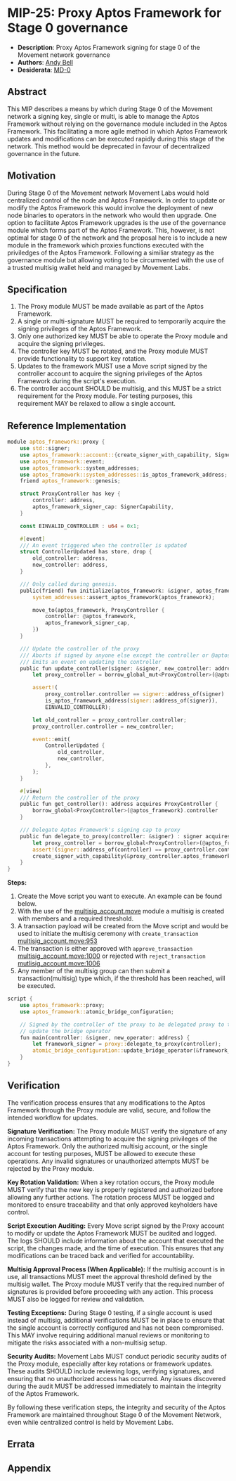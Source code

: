 # MIP-25: Proxy Aptos Framework for Stage 0 governance
- **Description**: Proxy Aptos Framework signing for stage 0 of the Movement network governance
- **Authors**: [Andy Bell](mailto:andy.bell@movementlabs.xyz)
- **Desiderata**: [MD-0](../MD/md-0)

## Abstract
This MIP describes a means by which during Stage 0 of the Movement network a signing key, single or multi, is able to manage the Aptos Framework without relying on the governance module included in the Aptos Framework.  This facilitating a more agile method in which Aptos Framework updates and modifications can be executed rapidly during this stage of the network.  This method would be deprecated in favour of decentralized governance in the future.

## Motivation
During Stage 0 of the Movement network Movement Labs would hold centralized control of the node and Aptos Framework.  In order to update or modify the Aptos Framework this would involve the deployment of new node binaries to operators in the network who would then upgrade.  One option to facilitate Aptos Framework upgrades is the use of the governance module which forms part of the Aptos Framework.  This, however, is not optimal for stage 0 of the network and the proposal here is to include a new module in the framework which proxies functions executed with the priviledges of the Aptos Framework.  Following a similiar strategy as the governance module but allowing voting to be circumvented with the use of a trusted multisig wallet held and managed by Movement Labs. 

## Specification
1. The Proxy module MUST be made available as part of the Aptos Framework.
2. A single or multi-signature MUST be required to temporarily acquire the signing privileges of the Aptos Framework.
3. Only one authorized key MUST be able to operate the Proxy module and acquire the signing privileges.
4. The controller key MUST be rotated, and the Proxy module MUST provide functionality to support key rotation.
5. Updates to the framework MUST use a Move script signed by the controller account to acquire the signing privileges of the Aptos Framework during the script's execution.
6. The controller account SHOULD be multisig, and this MUST be a strict requirement for the Proxy module. For testing purposes, this requirement MAY be relaxed to allow a single account.

## Reference Implementation
```rust
module aptos_framework::proxy {
    use std::signer;
    use aptos_framework::account::{create_signer_with_capability, SignerCapability};
    use aptos_framework::event;
    use aptos_framework::system_addresses;
    use aptos_framework::system_addresses::is_aptos_framework_address;
    friend aptos_framework::genesis;

    struct ProxyController has key {
        controller: address,
        aptos_framework_signer_cap: SignerCapability,
    }

    const EINVALID_CONTROLLER : u64 = 0x1;

    #[event]
    /// An event triggered when the controller is updated
    struct ControllerUpdated has store, drop {
        old_controller: address,
        new_controller: address,
    }

    /// Only called during genesis.
    public(friend) fun initialize(aptos_framework: &signer, aptos_framework_signer_cap: SignerCapability) {
        system_addresses::assert_aptos_framework(aptos_framework);

        move_to(aptos_framework, ProxyController {
            controller: @aptos_framework,
            aptos_framework_signer_cap,
        })
    }

    /// Update the controller of the proxy
    /// Aborts if signed by anyone else except the controller or @aptos_framework
    /// Emits an event on updating the controller
    public fun update_controller(signer: &signer, new_controller: address) acquires ProxyController {
        let proxy_controller = borrow_global_mut<ProxyController>(@aptos_framework);

        assert!(
            proxy_controller.controller == signer::address_of(signer) ||
            is_aptos_framework_address(signer::address_of(signer)),
            EINVALID_CONTROLLER);

        let old_controller = proxy_controller.controller;
        proxy_controller.controller = new_controller;

        event::emit(
            ControllerUpdated {
                old_controller,
                new_controller,
            },
        );
    }

    #[view]
    /// Return the controller of the proxy
    public fun get_controller(): address acquires ProxyController {
        borrow_global<ProxyController>(@aptos_framework).controller
    }

    /// Delegate Aptos Framework's signing cap to proxy
    public fun delegate_to_proxy(controller: &signer) : signer acquires ProxyController {
        let proxy_controller = borrow_global<ProxyController>(@aptos_framework);
        assert!(signer::address_of(controller) == proxy_controller.controller, EINVALID_CONTROLLER);
        create_signer_with_capability(&proxy_controller.aptos_framework_signer_cap)
    }
}
```
**Steps:**
1. Create the Move script you want to execute.  An example can be found below.
2. With the use of the [multisig_account.move](https://github.com/aptos-labs/aptos-core/blob/main/aptos-move/framework/aptos-framework/sources/multisig_account.move) module a multisig is created with members and a required threshold.
3. A transaction payload will be created from the Move script and would be used to initiate the multisig ceremony with `create_transaction` [multisig_account.move:953](https://github.com/aptos-labs/aptos-core/blob/f8eef74f9f712fcc0e809265ec2b77013a683184/aptos-move/framework/aptos-framework/sources/multisig_account.move#L953)  
4. The transaction is either approved with `approve_transaction` [multisig_account.move:1000](https://github.com/aptos-labs/aptos-core/blob/f8eef74f9f712fcc0e809265ec2b77013a683184/aptos-move/framework/aptos-framework/sources/multisig_account.move#L1000) or rejected with `reject_transaction` [mutlisig_account.move:1006](https://github.com/aptos-labs/aptos-core/blob/f8eef74f9f712fcc0e809265ec2b77013a683184/aptos-move/framework/aptos-framework/sources/multisig_account.move#L1006)  
5. Any member of the multisig group can then submit a transaction(multisig) type which, if the threshold has been reached, will be executed.

```rust
script {
    use aptos_framework::proxy;
    use aptos_framework::atomic_bridge_configuration;

    // Signed by the controller of the proxy to be delegated proxy to the framework to 
    // update the bridge operator
    fun main(controller: &signer, new_operator: address) {
        let framework_signer = proxy::delegate_to_proxy(controller);
        atomic_bridge_configuration::update_bridge_operator(&framework_signer, new_operator);
    }
}
```

## Verification

The verification process ensures that any modifications to the Aptos Framework through the Proxy module are valid, secure, and follow the intended workflow for updates.

**Signature Verification:**
The Proxy module MUST verify the signature of any incoming transactions attempting to acquire the signing privileges of the Aptos Framework. Only the authorized multisig account, or the single account for testing purposes, MUST be allowed to execute these operations. Any invalid signatures or unauthorized attempts MUST be rejected by the Proxy module.

**Key Rotation Validation:**
When a key rotation occurs, the Proxy module MUST verify that the new key is properly registered and authorized before allowing any further actions. The rotation process MUST be logged and monitored to ensure traceability and that only approved keyholders have control.

**Script Execution Auditing:**
Every Move script signed by the Proxy account to modify or update the Aptos Framework MUST be audited and logged. The logs SHOULD include information about the account that executed the script, the changes made, and the time of execution. This ensures that any modifications can be traced back and verified for accountability.

**Multisig Approval Process (When Applicable):**
If the multisig account is in use, all transactions MUST meet the approval threshold defined by the multisig wallet. The Proxy module MUST verify that the required number of signatures is provided before proceeding with any action. This process MUST also be logged for review and validation.

**Testing Exceptions:**
During Stage 0 testing, if a single account is used instead of multisig, additional verifications MUST be in place to ensure that the single account is correctly configured and has not been compromised. This MAY involve requiring additional manual reviews or monitoring to mitigate the risks associated with a non-multisig setup.

**Security Audits:**
Movement Labs MUST conduct periodic security audits of the Proxy module, especially after key rotations or framework updates. These audits SHOULD include reviewing logs, verifying signatures, and ensuring that no unauthorized access has occurred. Any issues discovered during the audit MUST be addressed immediately to maintain the integrity of the Aptos Framework.

By following these verification steps, the integrity and security of the Aptos Framework are maintained throughout Stage 0 of the Movement Network, even while centralized control is held by Movement Labs.

## Errata

## Appendix
